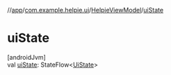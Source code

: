 //[app](../../../index.md)/[com.example.helpie.ui](../index.md)/[HelpieViewModel](index.md)/[uiState](ui-state.md)

# uiState

[androidJvm]\
val [uiState](ui-state.md): StateFlow&lt;[UiState](../../com.example.helpie/-ui-state/index.md)&gt;
